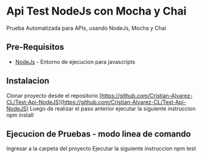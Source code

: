 # Api Test NodeJs con Mocha y Chai
Prueba Automatizada para APIs, usando NodeJs, Mocha y Chai

Pre-Requisitos
-------------
* [NodeJs](http://nodejs.org/) - Entorno de ejecucion para javascripts

Instalacion
-------------
Clonar proyecto desde el repositorio [https://github.com/Cristian-Alvarez-CL/Test-Api-NodeJS](https://github.com/Cristian-Alvarez-CL/Test-Api-NodeJS)
Luego de realizar el paso anterior ejecutar la siguiente instruccion npm install 

Ejecucion de Pruebas - modo linea de comando
-------------------
Ingresar a la carpeta del proyecto
Ejecutar la siguiente instruccion npm test
